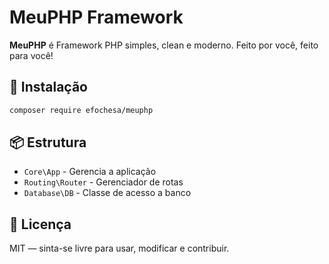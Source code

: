# MeuPHP Framework

**MeuPHP** é Framework PHP simples, clean e moderno. Feito por você, feito para você!

## 🚀 Instalação

```bash
composer require efochesa/meuphp
```

## 📦 Estrutura

- `Core\App` - Gerencia a aplicação
- `Routing\Router` - Gerenciador de rotas
- `Database\DB` - Classe de acesso a banco

## 📄 Licença

MIT — sinta-se livre para usar, modificar e contribuir.
